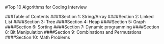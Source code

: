 #Top 10 Algorithms for Coding Interview 

###Table of Contents 
####Section 1: String/Array
####Section 2: Linked List
####Section 3: Tree
####Section 4: Heap 
####Section 5: Graph 
####Section 6: Sorting
####Section 7: Dynamic programming
####Section 8: Bit Manipulation 
####Section 9: Combinations and Permutations
####Section 10: Math Problems


